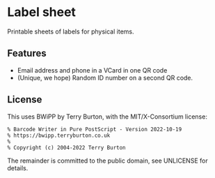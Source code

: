 # Label sheet

Printable sheets of labels for physical items.

## Features

- Email address and phone in a VCard in one QR code
- (Unique, we hope) Random ID number on a second QR code.

## License

This uses BWiPP by Terry Burton, with the MIT/X-Consortium license:

    % Barcode Writer in Pure PostScript - Version 2022-10-19
    % https://bwipp.terryburton.co.uk
    %
    % Copyright (c) 2004-2022 Terry Burton

The remainder is committed to the public domain, see UNLICENSE for details.

